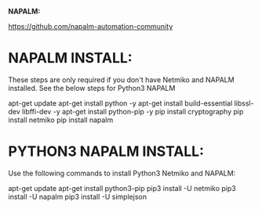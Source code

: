 **NAPALM:**

https://github.com/napalm-automation-community

NAPALM INSTALL: 
===============
These steps are only required if you don't have Netmiko and NAPALM installed. See the below steps for Python3 NAPALM

apt-get update
apt-get install python -y
apt-get install build-essential libssl-dev libffi-dev -y
apt-get install python-pip -y
pip install cryptography
pip install netmiko
pip install napalm

PYTHON3 NAPALM INSTALL:
========================
Use the following commands to install Python3 Netmiko and NAPALM:

apt-get update
apt-get install python3-pip
pip3 install -U netmiko
pip3 install -U napalm
pip3 install -U simplejson
